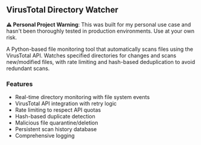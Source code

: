 ## VirusTotal Directory Watcher

**⚠️ Personal Project Warning**: This was built for my personal use case and hasn't been thoroughly tested in production environments. Use at your own risk.

A Python-based file monitoring tool that automatically scans files using the VirusTotal API. Watches specified directories for changes and scans new/modified files, with rate limiting and hash-based deduplication to avoid redundant scans.

### Features
- Real-time directory monitoring with file system events
- VirusTotal API integration with retry logic
- Rate limiting to respect API quotas
- Hash-based duplicate detection
- Malicious file quarantine/deletion
- Persistent scan history database
- Comprehensive logging

